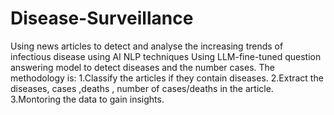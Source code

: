 # Disease-Surveillance
Using news articles to detect and analyse the increasing trends of infectious disease using AI NLP techniques
Using LLM-fine-tuned question answering model to detect diseases and the number cases.
The methodology is:
1.Classify the articles if they contain diseases.
2.Extract the diseases, cases ,deaths , number of cases/deaths in the article.
3.Montoring the data to gain insights.
